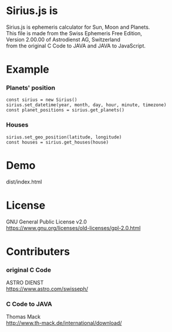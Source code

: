 # Sirius.js is
Sirius.js is ephemeris calculator for Sun, Moon and Planets.  
This file is made from the Swiss Ephemeris Free Edition,  
Version 2.00.00 of Astrodienst AG, Switzerland  
from the original C Code to JAVA and JAVA to JavaScript.  

# Example
### Planets' position
```
const sirius = new Sirius()
sirius.set_datetime(year, month, day, hour, minute, timezone)
const planet_positions = sirius.get_planets()
```
### Houses
```
sirius.set_geo_position(latitude, longitude)
const houses = sirius.get_houses(house)
```

# Demo
dist/index.html

# License
GNU General Public License v2.0  
https://www.gnu.org/licenses/old-licenses/gpl-2.0.html

# Contributers
### original C Code
ASTRO DIENST  
https://www.astro.com/swisseph/   
### C Code to JAVA
Thomas Mack  
http://www.th-mack.de/international/download/
